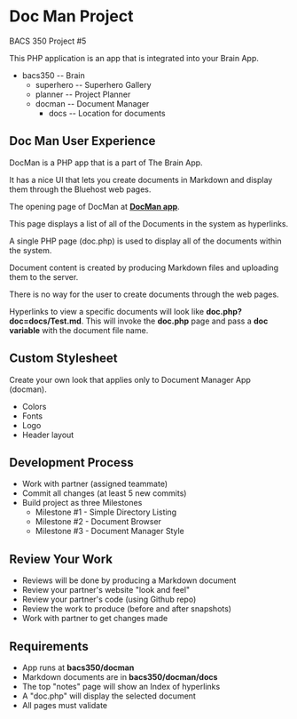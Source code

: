# Doc Man Project

BACS 350 Project #5 

This PHP application is an app that is integrated into your Brain App.

* bacs350 -- Brain
    * superhero -- Superhero Gallery
    * planner -- Project Planner
    * docman -- Document Manager
        * docs -- Location for documents
        
        
## Doc Man User Experience

DocMan is a PHP app that is a part of The Brain App.

It has a nice UI that lets you create documents in Markdown and display them through the Bluehost web pages.

The opening page of DocMan at **[DocMan app](https://unco-bacs.org/bacs350/docman)**.

This page displays a list of all of the Documents in the system as hyperlinks.

A single PHP page (doc.php) is used to display all of the documents within the system.

Document content is created by producing Markdown files and uploading them to the server.

There is no way for the user to create documents through the web pages.

Hyperlinks to view a specific documents will look like **doc.php?doc=docs/Test.md**.  This will invoke the 
**doc.php** page and pass a **doc variable** with the document file name.


## Custom Stylesheet

Create your own look that applies only to Document Manager App (docman).

* Colors
* Fonts
* Logo
* Header layout


## Development Process
* Work with partner (assigned teammate)
* Commit all changes (at least 5 new commits)
* Build project as three Milestones
    * Milestone #1 - Simple Directory Listing
    * Milestone #2 - Document Browser
    * Milestone #3 - Document Manager Style
    
## Review Your Work
* Reviews will be done by producing a Markdown document
* Review your partner's website "look and feel"
* Review your partner's code (using Github repo)
* Review the work to produce (before and after snapshots)
* Work with partner to get changes made


## Requirements
* App runs at **bacs350/docman**
* Markdown documents are in **bacs350/docman/docs**
* The top "notes" page will show an Index of hyperlinks
* A "doc.php" will display the selected document
* All pages must validate


